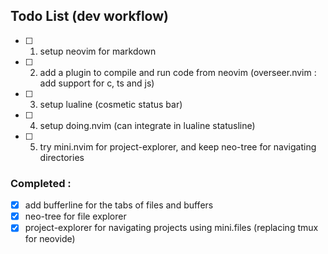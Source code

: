 ## Todo List (dev workflow)

- [ ] 1. setup neovim for markdown

- [ ] 2. add a plugin to compile and run code from neovim (overseer.nvim : add support for c, ts and js)

- [ ] 3. setup lualine (cosmetic status bar)

- [ ] 4. setup doing.nvim (can integrate in lualine statusline)

- [ ] 5. try mini.nvim for project-explorer, and keep neo-tree for navigating directories












### Completed :

- [x] add bufferline for the tabs of files and buffers
- [x] neo-tree for file explorer
- [x] project-explorer for navigating projects using mini.files (replacing tmux for neovide)
